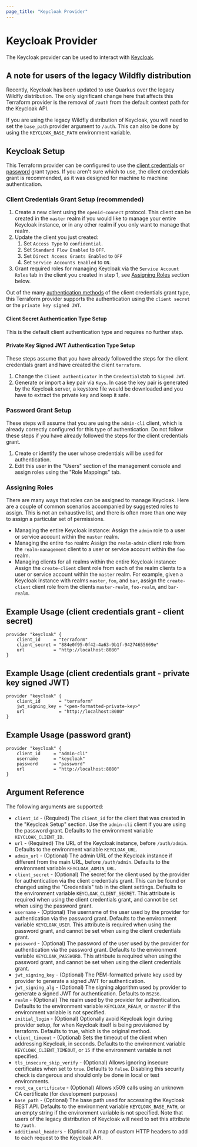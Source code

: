 ```yaml
---
page_title: "Keycloak Provider"
---
```


# Keycloak Provider

The Keycloak provider can be used to interact with [Keycloak](https://www.keycloak.org/).

## A note for users of the legacy Wildfly distribution

Recently, Keycloak has been updated to use Quarkus over the legacy Wildfly distribution. The only significant change here
that affects this Terraform provider is the removal of `/auth` from the default context path for the Keycloak API.

If you are using the legacy Wildfly distribution of Keycloak, you will need to set the `base_path` provider argument to
`/auth`. This can also be done by using the `KEYCLOAK_BASE_PATH` environment variable.

## Keycloak Setup

This Terraform provider can be configured to use the [client credentials](https://www.oauth.com/oauth2-servers/access-tokens/client-credentials/) or [password](https://www.oauth.com/oauth2-servers/access-tokens/password-grant/) grant types. If you aren't
sure which to use, the client credentials grant is recommended, as it was designed for machine to machine authentication.

### Client Credentials Grant Setup (recommended)

1. Create a new client using the `openid-connect` protocol. This client can be created in the `master` realm if you would
like to manage your entire Keycloak instance, or in any other realm if you only want to manage that realm.
1. Update the client you just created:
    1. Set `Access Type` to `confidential`.
    1. Set `Standard Flow Enabled` to `OFF`.
    1. Set `Direct Access Grants Enabled` to `OFF`
    1. Set `Service Accounts Enabled` to `ON`.
1. Grant required roles for managing Keycloak via the `Service Account Roles` tab in the client you created in step 1, see [Assigning Roles](#assigning-roles) section below.

Out of the many [authentication methods](https://openid.net/specs/openid-connect-core-1_0.html#ClientAuthentication) of the client credentials grant type, this Terraform provider supports the authentication using the `client secret` or the `private key signed JWT`.

#### Client Secret Authentication Type Setup

This is the default client authentication type and requires no further step.

#### Private Key Signed JWT Authentication Type Setup
These steps assume that you have already followed the steps for the client credentials grant and have created the client `terraform`.

1. Change the `Client authenticator` in the `Credentials`tab to `Signed JWT`.
1. Generate or import a key pair via `Keys`. In case the key pair is generated by the Keycloak server, a keystore file would be downloaded and you have to extract the private key and keep it safe.

### Password Grant Setup

These steps will assume that you are using the `admin-cli` client, which is already correctly configured for this type
of authentication. Do not follow these steps if you have already followed the steps for the client credentials grant.

1. Create or identify the user whose credentials will be used for authentication.
1. Edit this user in the "Users" section of the management console and assign roles using the "Role Mappings" tab.

### Assigning Roles

There are many ways that roles can be assigned to manage Keycloak. Here are a couple of common scenarios accompanied
by suggested roles to assign. This is not an exhaustive list, and there is often more than one way to assign a particular set
of permissions.

- Managing the entire Keycloak instance: Assign the `admin` role to a user or service account within the `master` realm.
- Managing the entire `foo` realm: Assign the `realm-admin` client role from the `realm-management` client to a user or service
account within the `foo` realm.
- Managing clients for all realms within the entire Keycloak instance: Assign the `create-client` client role from each of
the realm clients to a user or service account within the `master` realm. For example, given a Keycloak instance with realms
`master`, `foo`, and `bar`, assign the `create-client` client role from the clients `master-realm`, `foo-realm`, and `bar-realm`.

## Example Usage (client credentials grant - client secret)

```hcl
provider "keycloak" {
	client_id     = "terraform"
	client_secret = "884e0f95-0f42-4a63-9b1f-94274655669e"
	url           = "http://localhost:8080"
}
```

## Example Usage (client credentials grant - private key signed JWT)

```hcl
provider "keycloak" {
	client_id       = "terraform"
	jwt_signing_key = "<pem-formatted-private-key>"
	url             = "http://localhost:8080"
}
```

## Example Usage (password grant)

```hcl
provider "keycloak" {
	client_id     = "admin-cli"
	username      = "keycloak"
	password      = "password"
	url           = "http://localhost:8080"
}
```

## Argument Reference

The following arguments are supported:

- `client_id` - (Required) The `client_id` for the client that was created in the "Keycloak Setup" section. Use the `admin-cli` client if you are using the password grant. Defaults to the environment variable `KEYCLOAK_CLIENT_ID`.
- `url` - (Required) The URL of the Keycloak instance, before `/auth/admin`. Defaults to the environment variable `KEYCLOAK_URL`.
- `admin_url` - (Optional) The admin URL of the Keycloak instance if different from the main URL, before `/auth/admin`. Defaults to the environment variable `KEYCLOAK_ADMIN_URL`.
- `client_secret` - (Optional) The secret for the client used by the provider for authentication via the client credentials grant. This can be found or changed using the "Credentials" tab in the client settings. Defaults to the environment variable `KEYCLOAK_CLIENT_SECRET`. This attribute is required when using the client credentials grant, and cannot be set when using the password grant.
- `username` - (Optional) The username of the user used by the provider for authentication via the password grant. Defaults to the environment variable `KEYCLOAK_USER`. This attribute is required when using the password grant, and cannot be set when using the client credentials grant.
- `password` - (Optional) The password of the user used by the provider for authentication via the password grant. Defaults to the environment variable `KEYCLOAK_PASSWORD`. This attribute is required when using the password grant, and cannot be set when using the client credentials grant.
- `jwt_signing_key` - (Optional) The PEM-formatted private key used by provider to generate a signed JWT for authentication.
- `jwt_signing_alg` - (Optional) The signing algorithm used by provider to generate a signed JWT for authentication. Defaults to `RS256`.
- `realm` - (Optional) The realm used by the provider for authentication. Defaults to the environment variable `KEYCLOAK_REALM`, or `master` if the environment variable is not specified.
- `initial_login` - (Optional) Optionally avoid Keycloak login during provider setup, for when Keycloak itself is being provisioned by terraform. Defaults to true, which is the original method.
- `client_timeout` - (Optional) Sets the timeout of the client when addressing Keycloak, in seconds. Defaults to the environment variable `KEYCLOAK_CLIENT_TIMEOUT`, or `15` if the environment variable is not specified.
- `tls_insecure_skip_verify` - (Optional) Allows ignoring insecure certificates when set to `true`. Defaults to `false`. Disabling this security check is dangerous and should only be done in local or test environments.
- `root_ca_certificate` - (Optional) Allows x509 calls using an unknown CA certificate (for development purposes)
- `base_path` - (Optional) The base path used for accessing the Keycloak REST API.  Defaults to the environment variable `KEYCLOAK_BASE_PATH`, or an empty string if the environment variable is not specified. Note that users of the legacy distribution of Keycloak will need to set this attribute to `/auth`.
- `additional_headers` - (Optional) A map of custom HTTP headers to add to each request to the Keycloak API.
